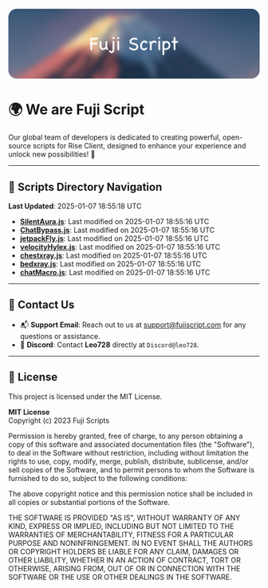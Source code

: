 ![Banner](.github/b.webp)

# 🌍 **We are Fuji Script**

Our global team of developers is dedicated to creating powerful, open-source scripts for Rise Client, designed to enhance your experience and unlock new possibilities! 🌟

---
<!-- SCRIPTS_NAVIGATION_START -->
## 📂 **Scripts Directory Navigation**

**Last Updated**: 2025-01-07 18:55:18 UTC

- **[SilentAura.js](scripts/SilentAura.js)**: Last modified on 2025-01-07 18:55:16 UTC
- **[ChatBypass.js](scripts/ChatBypass.js)**: Last modified on 2025-01-07 18:55:16 UTC
- **[jetpackFly.js](scripts/jetpackFly.js)**: Last modified on 2025-01-07 18:55:16 UTC
- **[velocityHylex.js](scripts/velocityHylex.js)**: Last modified on 2025-01-07 18:55:16 UTC
- **[chestxray.js](scripts/chestxray.js)**: Last modified on 2025-01-07 18:55:16 UTC
- **[bedxray.js](scripts/bedxray.js)**: Last modified on 2025-01-07 18:55:16 UTC
- **[chatMacro.js](scripts/chatMacro.js)**: Last modified on 2025-01-07 18:55:16 UTC

<!-- SCRIPTS_NAVIGATION_END -->

---

## 💬 **Contact Us**  
- 📬 **Support Email**: Reach out to us at [support@fujiscript.com](mailto:support@fujiscript.com) for any questions or assistance.  
- 💬 **Discord**: Contact **Leo728** directly at `Discord@leo728`.

---

## 📜 **License**

This project is licensed under the MIT License.  

**MIT License**  
Copyright (c) 2023 Fuji Scripts  

Permission is hereby granted, free of charge, to any person obtaining a copy of this software and associated documentation files (the "Software"), to deal in the Software without restriction, including without limitation the rights to use, copy, modify, merge, publish, distribute, sublicense, and/or sell copies of the Software, and to permit persons to whom the Software is furnished to do so, subject to the following conditions:  

The above copyright notice and this permission notice shall be included in all copies or substantial portions of the Software.  

THE SOFTWARE IS PROVIDED "AS IS", WITHOUT WARRANTY OF ANY KIND, EXPRESS OR IMPLIED, INCLUDING BUT NOT LIMITED TO THE WARRANTIES OF MERCHANTABILITY, FITNESS FOR A PARTICULAR PURPOSE AND NONINFRINGEMENT. IN NO EVENT SHALL THE AUTHORS OR COPYRIGHT HOLDERS BE LIABLE FOR ANY CLAIM, DAMAGES OR OTHER LIABILITY, WHETHER IN AN ACTION OF CONTRACT, TORT OR OTHERWISE, ARISING FROM, OUT OF OR IN CONNECTION WITH THE SOFTWARE OR THE USE OR OTHER DEALINGS IN THE SOFTWARE.  

